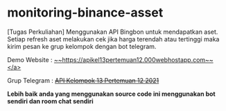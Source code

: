 # monitoring-binance-asset

[Tugas Perkuliahan] Menggunakan API Bingbon untuk mendapatkan aset. Setiap refresh aset melakukan cek jika harga terendah atau tertinggi maka kirim pesan ke grup kelompok dengan bot telegram.

Demo Website : <a href="https://apikel13pertemuan12.000webhostapp.com/">~~https://apikel13pertemuan12.000webhostapp.com~~</a>

Grup Telegram : <a href="https://t.me/api_kelompok_13_pert_12_2021">~~API Kelompok 13 Pertemuan 12 2021~~</a>

**Lebih baik anda yang menggunakan source code ini menggunakan bot sendiri dan room chat sendiri**

